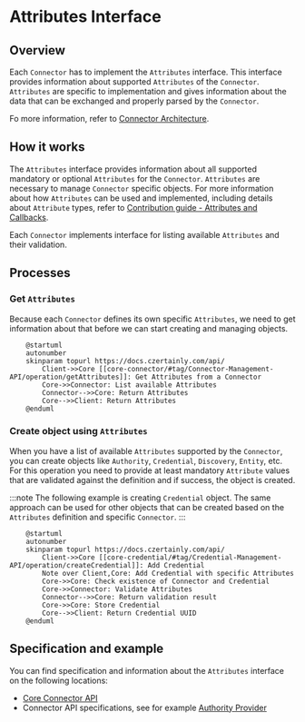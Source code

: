 # Attributes Interface

## Overview

Each `Connector` has to implement the `Attributes` interface. This interface provides information about supported `Attributes` of the `Connector`. `Attributes` are specific to implementation and gives information about the data that can be exchanged and properly parsed by the `Connector`.

Fo more information, refer to [Connector Architecture](../../../concept-design/architecture/connector).

## How it works

The `Attributes` interface provides information about all supported mandatory or optional `Attributes` for the `Connector`. `Attributes` are necessary to manage `Connector` specific objects. For more information about how `Attributes` can be used and implemented, including details about `Attribute` types, refer to [Contribution guide - Attributes and Callbacks](../../../contributors/attributes/overview).

Each `Connector` implements interface for listing available `Attributes` and their validation.

## Processes

### Get `Attributes`

Because each `Connector` defines its own specific `Attributes`, we need to get information about that before we can start creating and managing objects.

```plantuml
    @startuml
    autonumber
    skinparam topurl https://docs.czertainly.com/api/
        Client->>Core [[core-connector/#tag/Connector-Management-API/operation/getAttributes]]: Get Attributes from a Connector
        Core->>Connector: List available Attributes
        Connector-->>Core: Return Attributes
        Core-->>Client: Return Attributes
    @enduml
```

### Create object using `Attributes`

When you have a list of available `Attributes` supported by the `Connector`, you can create objects like `Authority`, `Credential`, `Discovery`, `Entity`, etc. For this operation you need to provide at least mandatory `Attribute` values that are validated against the definition and if success, the object is created.

:::note
The following example is creating `Credential` object. The same approach can be used for other objects that can be created based on the `Attributes` definition and specific `Connector`.
:::

```plantuml
    @startuml
    autonumber
    skinparam topurl https://docs.czertainly.com/api/
        Client->>Core [[core-credential/#tag/Credential-Management-API/operation/createCredential]]: Add Credential
        Note over Client,Core: Add Credential with specific Attributes
        Core->>Core: Check existence of Connector and Credential
        Core->>Connector: Validate Attributes
        Connector-->>Core: Return validation result
        Core->>Core: Store Credential
        Core-->>Client: Return Credential UUID
    @enduml
```

## Specification and example

You can find specification and information about the `Attributes` interface on the following locations:
- [Core Connector API](/api/core-connector/)
- Connector API specifications, see for example [Authority Provider](/api/connector-authority-provider-v2/)